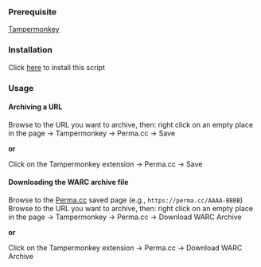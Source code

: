 ### Prerequisite
[Tampermonkey](https://www.tampermonkey.net/)

### Installation
Click [here](https://raw.githubusercontent.com/kaerez/jsmonkey-pub/main/Perma.cc/permacc.user.js) to install this script

### Usage
#### Archiving a URL
Browse to the URL you want to archive, then: right click on an empty place in the page -> Tampermonkey -> Perma.cc -> Save

__or__

Click on the Tampermonkey extension -> Perma.cc -> Save

#### Downloading the WARC archive file
Browse to the [Perma.cc](https://perma.cc) saved page (e.g., `https://perma.cc/AAAA-BBBB`)
Browse to the URL you want to archive, then: right click on an empty place in the page -> Tampermonkey -> Perma.cc -> Download WARC Archive

__or__

Click on the Tampermonkey extension -> Perma.cc -> Download WARC Archive
